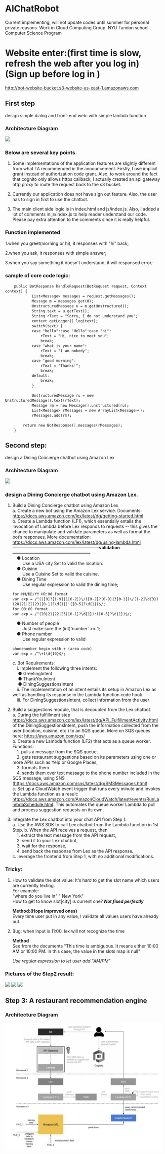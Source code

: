 # AIChatRobot
Current implementing, will not update codes until summer for personal private reasons.
Work in Cloud Computing Group.
NYU Tandon school Computer Science Program


# Website enter:(first time is slow, refresh the web after you log in)(Sign up before log in )     
http://bot-website-bucket.s3-website-us-east-1.amazonaws.com


## First step
design simple dialog and front-end web:
with simple lambda function

### Architecture Diagram
![](img/image1.png)

### Below are several key points. 
1. Some implementations of the application features are slightly different from what TA recommended in the announcement. Firstly, I use implicit grant instead of authorization code grant. Also, to work around the fact that cognito only allows https callback, I actually created an api gateway http proxy to route the request back to the s3 bucket. 

2. Currently our application does not have sign out feature. Also, the user has to sign in first to use the chatbot.

3. The main client side logic is in index.html and js/index.js. Also, I added a lot of comments in js/index.js to help reader understand our code. Please pay extra attention to the comments since it is really helpful. 
### Function implemented
1.when you greet(morning or hi), it responses with "hi" back;

2.when you ask, it responses with simple answer;

3.when you say something it doesn't understand, it will responsed error;

### sample of core code logic:
```
    public BotResponse handleRequest(BotRequest request, Context context) {
    		List<Message> messages = request.getMessages();
    		Message m = messages.get(0);
    		UnstructuredMessage u = m.getUnstructured();
    		String text = u.getText();
    		String rText = "Sorry, I do not understand you"; 
    		context.getLogger().log(text);
    		switch(text) {
    		case "hello":case "Hello":case "hi":
    			rText = "Hi, nice to meet you";
    			break;
    		case "what is your name":
    			rText = "I am nobody";
    			break;
    		case "good morning":
    			rText = "Thanks!";
    			break;
    		default:
    			break;
    		}
    		
    		UnstructuredMessage ru = new UnstructuredMessage().text(rText);
    		Message rm = new Message().unstructured(ru);
    		List<Message> rMessages = new ArrayList<Message>();
    		rMessages.add(rm);
    		
        return new BotResponse().messages(rMessages);
    }
  ```

## Second step:
design a Dining Concierge chatbot using Amazon Lex  

### Architecture Diagram
![](img/image2.png)
### design a Dining Concierge chatbot using Amazon Lex. 
1.	Build a Dining Concierge chatbot using Amazon Lex.  
	a.	Create a new bot using the Amazon Lex service. Documents: https://docs.aws.amazon.com/lex/latest/dg/getting-started.html  
	b.	Create a Lambda function (LF1), which essentially entails the invocation of Lambda before Lex responds to requests -- this gives the chance to manipulate and validate parameters as well as format the bot’s responses. More documentation: https://docs.aws.amazon.com/lex/latest/dg/using-lambda.html  	**————————————————————validation——————————————————**  
		&emsp;●	Location   
		&emsp;&emsp; Use a USA city Set to valid the location.   
		&emsp;●	Cuisine    
		&emsp;&emsp;  Use a Cuisine Set to valid the cuisine.    
		&emsp;●	Dining Time    
		&emsp;&emsp;  Use regular expression to valid the dining time;    
		
		
		for MM/DD/YY HR:00 format
		var exp = /^(([0]?[1-9]|1[0-2])\/([0-2]?[0-9]|3[0-1])\/[1-2]\d{3}) (20|21|22|23|[0-1]?\d{1}):([0-5]?\d{1})$/;
		for 00:00 format
		var exp = /^(20|21|22|23|[0-1]?\d{1}):([0-5]?\d{1})$/;
		
		
	&emsp;●	Number of people   
		&emsp;&emsp;  Just make sure the (int)'number' >= 1;   
		&emsp;●	Phone number    
		&emsp;&emsp;  Use regular expression to valid    
		  
		
		phonenumber begin with + (area code)
		var exp = /^\+1\d{10}$/;
		
	c.	Bot Requirements:  
		&emsp;i.	Implement the following three intents:  
		&emsp; ●	GreetingIntent  
		&emsp; ●	ThankYouIntent  
		&emsp; ●	DiningSuggestionsIntent  
		&emsp;ii. The implementation of an intent entails its setup in Amazon Lex as well as handling its response in the Lambda function code hook.  
		&emsp;iii.	For DiningSuggestionsIntent, collect information from the user
2.	Build a suggestions module, that is decoupled from the Lex chatbot.  
	a.	During the fulfillment step https://docs.aws.amazon.com/lex/latest/dg/API_FulfillmentActivity.html of the DiningSuggestionsIntent, push the information collected from the user (location, cuisine, etc.) to an SQS queue. More on SQS queues here: https://aws.amazon.com/sqs/  
	b.	Create a new Lambda function (LF2) that acts as a queue worker. Functions:       
		&emsp;1. pulls a message from the SQS queue,  
		&emsp;2. gets restaurant suggestions based on its parameters using one or more APIs such as Yelp or Google Places,   
		&emsp;3. formats them      
		&emsp;4. sends them over text message to the phone number included in the SQS message, using SNS (https://docs.aws.amazon.com/sns/latest/dg/SMSMessages.html).  
	c.	Set up a CloudWatch event trigger that runs every minute and invokes the Lambda function as a result: https://docs.aws.amazon.com/AmazonCloudWatch/latest/events/RunLambdaSchedule.html. This automates the queue worker Lambda to poll and process suggestion requests on its own.  
3.	Integrate the Lex chatbot into your chat API from Step 1.  
	a.	Use the AWS SDK to call Lex chatbot from the Lambda function in 1st Step.
	b.	When the API receives a request, then          
		&emsp;1. extract the text message from the API request,  
		&emsp;2. send it to your Lex chatbot,   
		&emsp;3. wait for the response,  
		&emsp;4. send back the response from Lex as the API response.  
	c.	leverage the frontend from Step 1, with no additional modifications.  
	
### Tricky:

1. How to validate the slot value:
	It's hard to get the slot name which users are currently texting.    
	For example:   
	"where do you live in" " New York"   
	How to get to know slot[city] is current one?   ***Not fixed perfectly***

	**Method:(Hope improved ones)**  
	Every time user put in any value, I validate all values users have already put.

2. Bug: when input is 11:00, lex will not recognize the time

	**Method**    
	See from the documents "This time is ambiguous. It means either 10:00 AM or 10:00 PM. In this case, the value in the slots map is null"    

	*Use regular expression to let user add "AM/PM"*  
	
	
### Pictures of the Step2 result:
![](img/image3.png)
![](img/image4.png)
![](img/image5.png)



## Step 3: A restaurant recommendation engine
### Architecture Diagram
![](img/image6.png)



